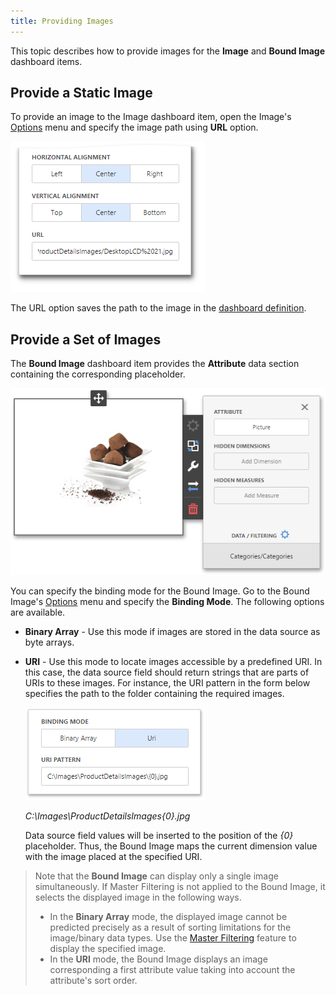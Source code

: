 ```yaml
---
title: Providing Images
---
```

This topic describes how to provide images for the **Image** and **Bound Image** dashboard items.

## Provide a Static Image
To provide an image to the Image dashboard item, open the Image's [Options](../../../../../dashboard-for-web/articles/web-dashboard-designer-mode/ui-elements/dashboard-item-menu.md) menu and specify the image path using **URL** option.

![wdd-image-provide-image](../../../../images/Img125751.png)

The URL option saves the path to the image in the [dashboard definition](../../../../../dashboard-for-web/articles/web-dashboard-designer-mode/saving-a-dashboard.md).

## Provide a Set of Images
The **Bound Image** dashboard item provides the **Attribute** data section containing the corresponding placeholder.

![wdd-image-bound-image-bindings](../../../../images/Img125753.png)

You can specify the binding mode for the Bound Image. Go to the Bound Image's [Options](../../../../../dashboard-for-web/articles/web-dashboard-designer-mode/ui-elements/dashboard-item-menu.md) menu and specify the **Binding Mode**. The following options are available.
* **Binary Array** - Use this mode if images are stored in the data source as byte arrays.
* **URI** - Use this mode to locate images accessible by a predefined URI. In this case, the data source field should return strings that are parts of URIs to these images. For instance, the URI pattern in the form below specifies the path to the folder containing the required images. 
	
	![wdd-image-bound-template-eud](../../../../images/Img128884.png)
	
	_C:\Images\ProductDetailsImages\{0}.jpg_
	
	Data source field values will be inserted to the position of the _{0}_ placeholder. Thus, the Bound Image maps the current dimension value with the image placed at the specified URI.

> Note that the **Bound Image** can display only a single image simultaneously. If Master Filtering is not applied to the Bound Image, it selects the displayed image in the following ways.
> * In the **Binary Array** mode, the displayed image cannot be predicted precisely as a result of sorting limitations for the image/binary data types. Use the [Master Filtering](../../../../../dashboard-for-web/articles/web-dashboard-designer-mode/interactivity/master-filtering.md) feature to display the specified image.
> * In the **URI** mode, the Bound Image displays an image corresponding a first attribute value taking into account the attribute's sort order.